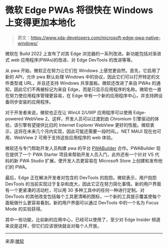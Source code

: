 # 微软 Edge PWAs 将很快在 Windows 上变得更加本地化

> 原文：<https://www.xda-developers.com/microsoft-edge-pwa-native-windows/>

微软在 Build 2022 上宣布了对其 Edge 浏览器的一系列改进。新功能包括对渐进式 web 应用程序(PWAs)的改进、对 Edge DevTools 的改进等等。

从 pwa 开始，微软正在努力让它们在 Windows 上感觉更自然。首先，它启用了新的 API，允许 pwa 默认处理 Windows 中的协议，因此它们可以打开特定的文件类型或 URL，并且还支持 Windows 共享面板。微软还改进了来自 PWAs 的通知，因此它们不再被标记为来自 Edge，而是只显示应用程序的名称。微软也一直在努力使应用程序管理更容易，在 Edge 中有一个新的应用程序中心，并支持跨设备同步安装的应用程序。

对于开发者来说，微软也正在让 WinUI 2/UWP 应用程序可以使用 Edge-powered WebView 2。这样，开发人员可以过渡到由 Chromium 引擎驱动的体验，该引擎有望提供比旧的 Internet Explorer WebView 更好的性能。微软表示，这将在未来几个月内实现，因此可能还需要一段时间。。NET MAUI 现在也可用，WebView 2 可用于支持这些应用程序的 web 体验。

微软还与专门帮助开发人员构建 pwa 的平台 [PWABuilder](https://www.pwabuilder.com) 合作。PWABuilder 现在提供了一个 PWA Starter 项目来帮助开发人员入门，此外还有一个针对 VS 代码的新 PWA Studio 扩展，使开发人员更容易在 Microsoft Store 上创建和发布他们的 PWA。

最后，Edge 正在解决开发者对包含的 DevTools 的抱怨。微软表示，用户抱怨 DevTools 的当前实现过于复杂和庞大，因此它正在努力简化事情。新的用户界面有一个更紧凑的活动栏，可以用 30 多种工具中的任何一种进行定制。对 DevTools 的其他改变包括每个工具更清晰的图标，一个新的工具提示覆盖使每个面板做什么更容易看到。新的用户界面可以通过 DevTools 中的一个名为 Focus Mode 的实验获得。

其中一些功能，比如新的应用中心，已经可以使用了，至少对 Edge Insider 频道来说是这样，但它们应该很快就会对每个人开放。

* * *

来源:[微软](https://blogs.windows.com/msedgedev/2022/05/24/microsoft-edge-build-2022/)